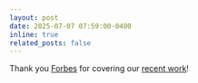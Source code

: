 ```yaml
---
layout: post
date: 2025-07-07 07:59:00-0400
inline: true
related_posts: false
---
```

Thank you [Forbes](https://www.forbes.com/sites/jenniferkitepowell/2025/07/07/mit-teaches-soft-robots-body-awareness-through-ai-and-vision/) for covering our [recent work](https://sizhe-li.github.io/publication/neural_jacobian_field/)!



